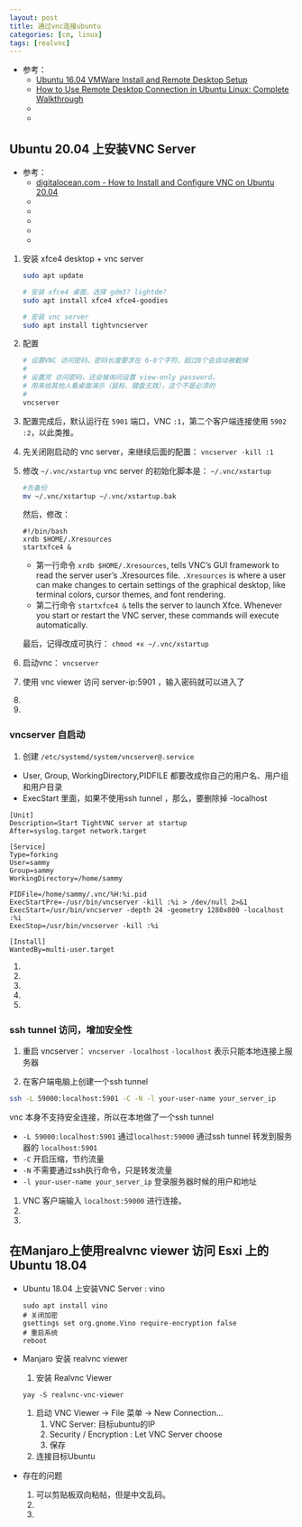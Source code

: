 ```yaml
---
layout: post
title: 通过vnc连接ubuntu
categories: [cm, linux]
tags: [realvnc]
---
```


* 参考： 
    * [Ubuntu 16.04 VMWare Install and Remote Desktop Setup](https://www.youtube.com/watch?v=NaI6lB87HM0)
    * [How to Use Remote Desktop Connection in Ubuntu Linux: Complete Walkthrough](https://www.nakivo.com/blog/how-to-use-remote-desktop-connection-ubuntu-linux-walkthrough/)
    * []()
    * []()



## Ubuntu 20.04 上安装VNC Server

* 参考： 
    * [digitalocean.com - How to Install and Configure VNC on Ubuntu 20.04](https://www.digitalocean.com/community/tutorials/how-to-install-and-configure-vnc-on-ubuntu-20-04)
    * []()
    * []()
    * []()
    * []()
    * []()

1. 安装 xfce4 desktop + vnc server
    ~~~sh
    sudo apt update

    # 安装 xfce4 桌面，选择 gdm3? lightdm?
    sudo apt install xfce4 xfce4-goodies

    # 安装 vnc server
    sudo apt install tightvncserver
    ~~~

1. 配置
    ~~~sh
    # 设置VNC 访问密码，密码长度要求在 6-8个字符，超过8个会自动被截掉
    #
    # 设置完 访问密码，还会被询问设置 view-only password，
    # 用来给其他人看桌面演示（鼠标、键盘无效），这个不是必须的
    # 
    vncserver
    ~~~

1. 配置完成后，默认运行在 `5901` 端口，VNC `:1`，第二个客户端连接使用 `5902` `:2`，以此类推。

1. 先关闭刚启动的 vnc server，来继续后面的配置： `vncserver -kill :1`

1. 修改 `~/.vnc/xstartup`
    vnc server 的初始化脚本是： `~/.vnc/xstartup`
    ~~~sh
    #先备份
    mv ~/.vnc/xstartup ~/.vnc/xstartup.bak
    ~~~

    然后，修改：

    ~~~
    #!/bin/bash
    xrdb $HOME/.Xresources
    startxfce4 &
    ~~~

    * 第一行命令 `xrdb $HOME/.Xresources`, tells VNC’s GUI framework to read the server user’s .Xresources file. `.Xresources` is where a user can make changes to certain settings of the graphical desktop, like terminal colors, cursor themes, and font rendering. 
    * 第二行命令 `startxfce4 &` tells the server to launch Xfce. Whenever you start or restart the VNC server, these commands will execute automatically.

    最后，记得改成可执行： `chmod +x ~/.vnc/xstartup`

1. 启动vnc： `vncserver`
1. 使用 vnc viewer 访问 server-ip:5901 ，输入密码就可以进入了
1. 
1. 


### vncserver 自启动

1. 创建 `/etc/systemd/system/vncserver@.service`

* User, Group, WorkingDirectory,PIDFILE 都要改成你自己的用户名、用户组和用户目录
* ExecStart 里面，如果不使用ssh tunnel ，那么，要删除掉 -localhost

~~~
[Unit]
Description=Start TightVNC server at startup
After=syslog.target network.target

[Service]
Type=forking
User=sammy
Group=sammy
WorkingDirectory=/home/sammy

PIDFile=/home/sammy/.vnc/%H:%i.pid
ExecStartPre=-/usr/bin/vncserver -kill :%i > /dev/null 2>&1
ExecStart=/usr/bin/vncserver -depth 24 -geometry 1280x800 -localhost :%i
ExecStop=/usr/bin/vncserver -kill :%i

[Install]
WantedBy=multi-user.target
~~~

1. 
1. 
1. 
1. 
1. 




### ssh tunnel 访问，增加安全性

1. 重启 vncserver： `vncserver -localhost`
    `-localhost` 表示只能本地连接上服务器

1. 在客户端电脑上创建一个ssh tunnel
~~~sh
ssh -L 59000:localhost:5901 -C -N -l your-user-name your_server_ip
~~~

vnc 本身不支持安全连接，所以在本地做了一个ssh tunnel

* `-L 59000:localhost:5901` 通过`localhost:59000` 通过ssh tunnel 转发到服务器的 `localhost:5901`
* `-C` 开启压缩，节约流量
* `-N` 不需要通过ssh执行命令，只是转发流量
* `-l your-user-name your_server_ip` 登录服务器时候的用户和地址

1. VNC 客户端输入 `localhost:59000` 进行连接。
1. 
1. 







## 在Manjaro上使用realvnc viewer 访问 Esxi 上的Ubuntu 18.04

* Ubuntu 18.04 上安装VNC Server : vino

    ~~~
    sudo apt install vino
    # 关闭加密
    gsettings set org.gnome.Vino require-encryption false
    # 重启系统
    reboot
    ~~~

* Manjaro 安装 realvnc viewer

    1. 安装 Realvnc Viewer
    ~~~
    yay -S realvnc-vnc-viewer
    ~~~
    1. 启动 VNC Viewer -\> File 菜单 -\> New Connection...
        1. VNC Server: 目标ubuntu的IP
        1. Security / Encryption : Let VNC Server choose
        1. 保存
    1. 连接目标Ubuntu

* 存在的问题

    1. 可以剪贴板双向粘帖，但是中文乱码。
    1. 
    1. 




















































